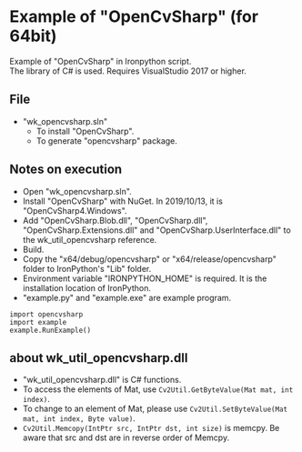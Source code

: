 # Example of "OpenCvSharp" (for 64bit)

Example of "OpenCvSharp" in Ironpython script.  
The library of C# is used. Requires VisualStudio 2017 or higher.

## File

* "wk_opencvsharp.sln"
  * To install "OpenCvSharp".
  * To generate "opencvsharp" package.

## Notes on execution

* Open "wk_opencvsharp.sln".
* Install "OpenCvSharp" with NuGet. In 2019/10/13, it is "OpenCvSharp4.Windows".
* Add "OpenCvSharp.Blob.dll", "OpenCvSharp.dll", "OpenCvSharp.Extensions.dll" and "OpenCvSharp.UserInterface.dll" to the wk_util_opencvsharp reference.
* Build.
* Copy the "x64/debug/opencvsharp" or "x64/release/opencvsharp" folder to IronPython's "Lib" folder.
* Environment variable "IRONPYTHON_HOME" is required. It is the installation location of IronPython.
* "example.py" and "example.exe" are example program.

```
import opencvsharp
import example
example.RunExample()
```

## about wk_util_opencvsharp.dll
* "wk_util_opencvsharp.dll" is C# functions.
* To access the elements of Mat, use `Cv2Util.GetByteValue(Mat mat, int index)`.
* To change to an element of Mat, please use `Cv2Util.SetByteValue(Mat mat, int index, Byte value)`.
* `Cv2Util.Memcopy(IntPtr src, IntPtr dst, int size)` is memcpy. Be aware that src and dst are in reverse order of Memcpy.
